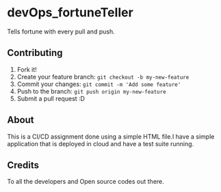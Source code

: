 # devOps_fortuneTeller
Tells fortune with every pull and push. 



## Contributing
1. Fork it!
2. Create your feature branch: `git checkout -b my-new-feature`
3. Commit your changes: `git commit -m 'Add some feature'`
4. Push to the branch: `git push origin my-new-feature`
5. Submit a pull request :D
## About
This is a CI/CD assignment done using a simple HTML file.I have a simple application that is deployed in cloud and have a test suite running. 
## Credits
To all the developers and Open source codes out there. 
